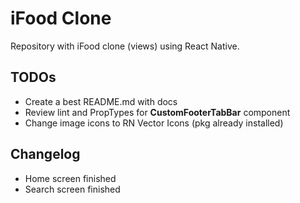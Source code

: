 # iFood Clone
Repository with iFood clone (views) using React Native.

## TODOs
* Create a best README.md with docs
* Review lint and PropTypes for **CustomFooterTabBar** component
* Change image icons to RN Vector Icons (pkg already installed)

## Changelog
* Home screen finished
* Search screen finished
